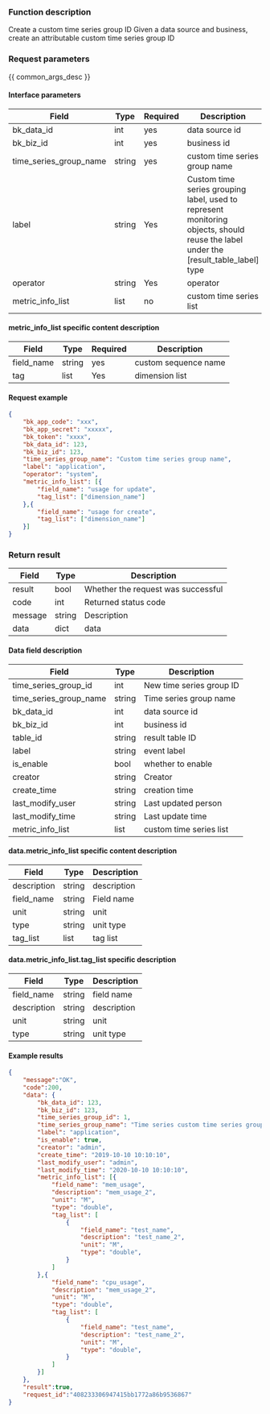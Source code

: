 

### Function description

Create a custom time series group ID
Given a data source and business, create an attributable custom time series group ID

### Request parameters

{{ common_args_desc }}

#### Interface parameters

| Field | Type | Required | Description |
| -------------- | ------ | ---- | ----------- |
| bk_data_id | int | yes | data source id |
| bk_biz_id | int | yes | business id |
| time_series_group_name | string | yes | custom time series group name |
| label | string | Yes | Custom time series grouping label, used to represent monitoring objects, should reuse the label under the [result_table_label] type |
| operator | string | Yes | operator |
| metric_info_list | list | no | custom time series list |

#### metric_info_list specific content description

| Field | Type | Required | Description |
| ------------------- | ------ |-----| -------- |
| field_name | string | yes | custom sequence name |
| tag | list | Yes | dimension list |

#### Request example

```json
{
    "bk_app_code": "xxx",
    "bk_app_secret": "xxxxx",
    "bk_token": "xxxx",
    "bk_data_id": 123,
    "bk_biz_id": 123,
    "time_series_group_name": "Custom time series group name",
    "label": "application",
    "operator": "system",
    "metric_info_list": [{
        "field_name": "usage for update",
        "tag_list": ["dimension_name"]
    },{
        "field_name": "usage for create",
        "tag_list": ["dimension_name"]
    }]
}
```

### Return result

| Field | Type | Description |
| ------- | ------ | ------------ |
| result | bool | Whether the request was successful |
| code | int | Returned status code |
| message | string | Description |
| data | dict | data |

#### Data field description

| Field | Type | Description |
| ------------------- | ------ | -------- |
| time_series_group_id | int | New time series group ID |
| time_series_group_name | string | Time series group name |
| bk_data_id | int | data source id |
| bk_biz_id | int | business id |
| table_id | string | result table ID |
| label | string | event label |
| is_enable | bool | whether to enable |
| creator | string | Creator |
| create_time | string | creation time |
| last_modify_user | string | Last updated person |
| last_modify_time | string | Last update time |
| metric_info_list | list | custom time series list |

#### data.metric_info_list specific content description

| Field | Type | Description |
| ----------- | ------ | -------- |
| description | string | description |
| field_name  | string | Field name |
| unit | string | unit |
| type | string | unit type |
| tag_list | list | tag list |

#### data.metric_info_list.tag_list specific description

| Field | Type | Description |
| ----------- | ------ | -------- |
| field_name | string | field name |
| description | string | description |
| unit | string | unit |
| type | string | unit type |

#### Example results

```json
{
    "message":"OK",
    "code":200,
    "data": {
        "bk_data_id": 123,
        "bk_biz_id": 123,
        "time_series_group_id": 1,
        "time_series_group_name": "Time series custom time series group name",
        "label": "application",
        "is_enable": true,
        "creator": "admin",
        "create_time": "2019-10-10 10:10:10",
        "last_modify_user": "admin",
        "last_modify_time": "2020-10-10 10:10:10",
        "metric_info_list": [{
            "field_name": "mem_usage",
            "description": "mem_usage_2",
            "unit": "M",
            "type": "double",
            "tag_list": [
                {
                    "field_name": "test_name",
                    "description": "test_name_2",
                    "unit": "M",
                    "type": "double",
                }
            ]
        },{
            "field_name": "cpu_usage",
            "description": "mem_usage_2",
            "unit": "M",
            "type": "double",
            "tag_list": [
                {
                    "field_name": "test_name",
                    "description": "test_name_2",
                    "unit": "M",
                    "type": "double",
                }
            ]
        }]
    },
    "result":true,
    "request_id":"408233306947415bb1772a86b9536867"
}
```
